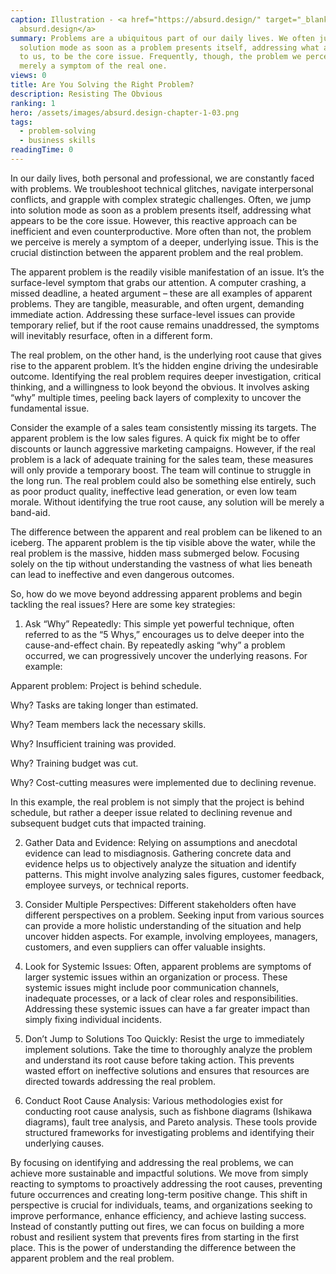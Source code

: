 ```yaml
---
caption: Illustration - <a href="https://absurd.design/" target="_blank">
  absurd.design</a>
summary: Problems are a ubiquitous part of our daily lives. We often jump into
  solution mode as soon as a problem presents itself, addressing what appears,
  to us, to be the core issue. Frequently, though, the problem we perceive is
  merely a symptom of the real one.
views: 0
title: Are You Solving the Right Problem?
description: Resisting The Obvious
ranking: 1
hero: /assets/images/absurd.design-chapter-1-03.png
tags:
  - problem-solving
  - business skills
readingTime: 0
---
```


In our daily lives, both personal and professional, we are constantly faced with problems. We troubleshoot technical glitches, navigate interpersonal conflicts, and grapple with complex strategic challenges. Often, we jump into solution mode as soon as a problem presents itself, addressing what appears to be the core issue. However, this reactive approach can be inefficient and even counterproductive. More often than not, the problem we perceive is merely a symptom of a deeper, underlying issue. This is the crucial distinction between the apparent problem and the real problem.

The apparent problem is the readily visible manifestation of an issue. It’s the surface-level symptom that grabs our attention. A computer crashing, a missed deadline, a heated argument – these are all examples of apparent problems. They are tangible, measurable, and often urgent, demanding immediate action. Addressing these surface-level issues can provide temporary relief, but if the root cause remains unaddressed, the symptoms will inevitably resurface, often in a different form.

The real problem, on the other hand, is the underlying root cause that gives rise to the apparent problem. It’s the hidden engine driving the undesirable outcome. Identifying the real problem requires deeper investigation, critical thinking, and a willingness to look beyond the obvious. It involves asking “why” multiple times, peeling back layers of complexity to uncover the fundamental issue.

Consider the example of a sales team consistently missing its targets. The apparent problem is the low sales figures. A quick fix might be to offer discounts or launch aggressive marketing campaigns. However, if the real problem is a lack of adequate training for the sales team, these measures will only provide a temporary boost. The team will continue to struggle in the long run. The real problem could also be something else entirely, such as poor product quality, ineffective lead generation, or even low team morale. Without identifying the true root cause, any solution will be merely a band-aid.

The difference between the apparent and real problem can be likened to an iceberg. The apparent problem is the tip visible above the water, while the real problem is the massive, hidden mass submerged below. Focusing solely on the tip without understanding the vastness of what lies beneath can lead to ineffective and even dangerous outcomes.

So, how do we move beyond addressing apparent problems and begin tackling the real issues? Here are some key strategies:

1. Ask “Why” Repeatedly: This simple yet powerful technique, often referred to as the “5 Whys,” encourages us to delve deeper into the cause-and-effect chain. By repeatedly asking “why” a problem occurred, we can progressively uncover the underlying reasons. For example:

Apparent problem: Project is behind schedule.

Why? Tasks are taking longer than estimated.

Why? Team members lack the necessary skills.

Why? Insufficient training was provided.

Why? Training budget was cut.

Why? Cost-cutting measures were implemented due to declining revenue.

In this example, the real problem is not simply that the project is behind schedule, but rather a deeper issue related to declining revenue and subsequent budget cuts that impacted training.

2. Gather Data and Evidence: Relying on assumptions and anecdotal evidence can lead to misdiagnosis. Gathering concrete data and evidence helps us to objectively analyze the situation and identify patterns. This might involve analyzing sales figures, customer feedback, employee surveys, or technical reports.

3. Consider Multiple Perspectives: Different stakeholders often have different perspectives on a problem. Seeking input from various sources can provide a more holistic understanding of the situation and help uncover hidden aspects. For example, involving employees, managers, customers, and even suppliers can offer valuable insights.

4. Look for Systemic Issues: Often, apparent problems are symptoms of larger systemic issues within an organization or process. These systemic issues might include poor communication channels, inadequate processes, or a lack of clear roles and responsibilities. Addressing these systemic issues can have a far greater impact than simply fixing individual incidents.

5. Don’t Jump to Solutions Too Quickly: Resist the urge to immediately implement solutions. Take the time to thoroughly analyze the problem and understand its root cause before taking action. This prevents wasted effort on ineffective solutions and ensures that resources are directed towards addressing the real problem.

6. Conduct Root Cause Analysis: Various methodologies exist for conducting root cause analysis, such as fishbone diagrams (Ishikawa diagrams), fault tree analysis, and Pareto analysis. These tools provide structured frameworks for investigating problems and identifying their underlying causes.

By focusing on identifying and addressing the real problems, we can achieve more sustainable and impactful solutions. We move from simply reacting to symptoms to proactively addressing the root causes, preventing future occurrences and creating long-term positive change. This shift in perspective is crucial for individuals, teams, and organizations seeking to improve performance, enhance efficiency, and achieve lasting success. Instead of constantly putting out fires, we can focus on building a more robust and resilient system that prevents fires from starting in the first place. This is the power of understanding the difference between the apparent problem and the real problem.
